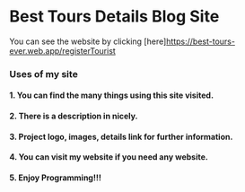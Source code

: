# Best Tours Details Blog Site

You can see the website by clicking [here]<https://best-tours-ever.web.app/registerTourist>

### Uses of my site

#### 1. You can find the many things using this site visited.
#### 2. There is a description in nicely.
#### 3. Project logo, images, details link for further information.
#### 4. You can visit my website if you need any website.
#### 5. Enjoy Programming!!!
